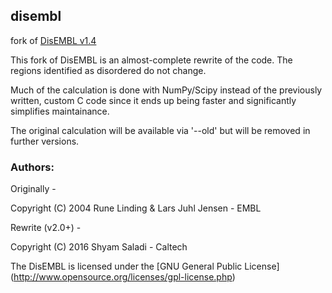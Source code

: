 ## disembl
fork of [DisEMBL v1.4](http://dis.embl.de/)

This fork of DisEMBL is an almost-complete rewrite of the code. The regions
identified as disordered do not change.

Much of the calculation is done with NumPy/Scipy instead of the previously written,
custom C code since it ends up being faster and significantly simplifies
maintainance.

The original calculation will be available via '--old' but will be removed in
further versions.

### Authors:

Originally -

Copyright (C) 2004 Rune Linding & Lars Juhl Jensen - EMBL

Rewrite (v2.0+) -

Copyright (C) 2016 Shyam Saladi - Caltech

The DisEMBL is licensed under the [GNU General Public License]
(http://www.opensource.org/licenses/gpl-license.php)
